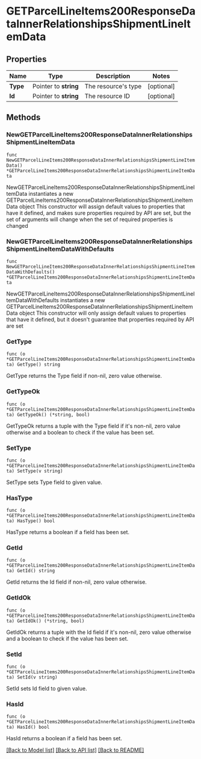 # GETParcelLineItems200ResponseDataInnerRelationshipsShipmentLineItemData

## Properties

Name | Type | Description | Notes
------------ | ------------- | ------------- | -------------
**Type** | Pointer to **string** | The resource&#39;s type | [optional] 
**Id** | Pointer to **string** | The resource ID | [optional] 

## Methods

### NewGETParcelLineItems200ResponseDataInnerRelationshipsShipmentLineItemData

`func NewGETParcelLineItems200ResponseDataInnerRelationshipsShipmentLineItemData() *GETParcelLineItems200ResponseDataInnerRelationshipsShipmentLineItemData`

NewGETParcelLineItems200ResponseDataInnerRelationshipsShipmentLineItemData instantiates a new GETParcelLineItems200ResponseDataInnerRelationshipsShipmentLineItemData object
This constructor will assign default values to properties that have it defined,
and makes sure properties required by API are set, but the set of arguments
will change when the set of required properties is changed

### NewGETParcelLineItems200ResponseDataInnerRelationshipsShipmentLineItemDataWithDefaults

`func NewGETParcelLineItems200ResponseDataInnerRelationshipsShipmentLineItemDataWithDefaults() *GETParcelLineItems200ResponseDataInnerRelationshipsShipmentLineItemData`

NewGETParcelLineItems200ResponseDataInnerRelationshipsShipmentLineItemDataWithDefaults instantiates a new GETParcelLineItems200ResponseDataInnerRelationshipsShipmentLineItemData object
This constructor will only assign default values to properties that have it defined,
but it doesn't guarantee that properties required by API are set

### GetType

`func (o *GETParcelLineItems200ResponseDataInnerRelationshipsShipmentLineItemData) GetType() string`

GetType returns the Type field if non-nil, zero value otherwise.

### GetTypeOk

`func (o *GETParcelLineItems200ResponseDataInnerRelationshipsShipmentLineItemData) GetTypeOk() (*string, bool)`

GetTypeOk returns a tuple with the Type field if it's non-nil, zero value otherwise
and a boolean to check if the value has been set.

### SetType

`func (o *GETParcelLineItems200ResponseDataInnerRelationshipsShipmentLineItemData) SetType(v string)`

SetType sets Type field to given value.

### HasType

`func (o *GETParcelLineItems200ResponseDataInnerRelationshipsShipmentLineItemData) HasType() bool`

HasType returns a boolean if a field has been set.

### GetId

`func (o *GETParcelLineItems200ResponseDataInnerRelationshipsShipmentLineItemData) GetId() string`

GetId returns the Id field if non-nil, zero value otherwise.

### GetIdOk

`func (o *GETParcelLineItems200ResponseDataInnerRelationshipsShipmentLineItemData) GetIdOk() (*string, bool)`

GetIdOk returns a tuple with the Id field if it's non-nil, zero value otherwise
and a boolean to check if the value has been set.

### SetId

`func (o *GETParcelLineItems200ResponseDataInnerRelationshipsShipmentLineItemData) SetId(v string)`

SetId sets Id field to given value.

### HasId

`func (o *GETParcelLineItems200ResponseDataInnerRelationshipsShipmentLineItemData) HasId() bool`

HasId returns a boolean if a field has been set.


[[Back to Model list]](../README.md#documentation-for-models) [[Back to API list]](../README.md#documentation-for-api-endpoints) [[Back to README]](../README.md)


